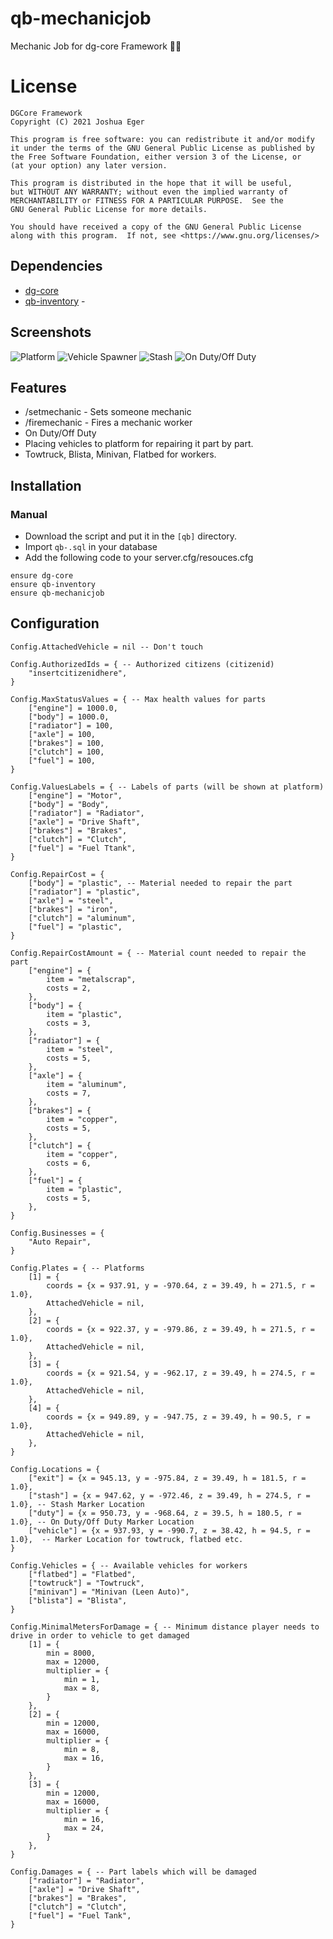 # qb-mechanicjob
Mechanic Job for dg-core Framework :mechanic:

# License

    DGCore Framework
    Copyright (C) 2021 Joshua Eger

    This program is free software: you can redistribute it and/or modify
    it under the terms of the GNU General Public License as published by
    the Free Software Foundation, either version 3 of the License, or
    (at your option) any later version.

    This program is distributed in the hope that it will be useful,
    but WITHOUT ANY WARRANTY; without even the implied warranty of
    MERCHANTABILITY or FITNESS FOR A PARTICULAR PURPOSE.  See the
    GNU General Public License for more details.

    You should have received a copy of the GNU General Public License
    along with this program.  If not, see <https://www.gnu.org/licenses/>


## Dependencies
- [dg-core](https://github.com/DGCore-framework/dg-core)
- [qb-inventory](https://github.com/DGCore-framework/qb-inventory) - 

## Screenshots
![Platform](https://imgur.com/KzmXIaY.png)
![Vehicle Spawner](https://imgur.com/bDYiFoG.png)
![Stash](https://imgur.com/8fvy9FA.png)
![On Duty/Off Duty](https://i.imgur.com/CM34EsL.png)

## Features
- /setmechanic - Sets someone mechanic
- /firemechanic - Fires a mechanic worker
- On Duty/Off Duty
- Placing vehicles to platform for repairing it part by part.
- Towtruck, Blista, Minivan, Flatbed for workers.

## Installation
### Manual
- Download the script and put it in the `[qb]` directory.
- Import `qb-.sql` in your database
- Add the following code to your server.cfg/resouces.cfg
```
ensure dg-core
ensure qb-inventory
ensure qb-mechanicjob
```

## Configuration
```
Config.AttachedVehicle = nil -- Don't touch

Config.AuthorizedIds = { -- Authorized citizens (citizenid)
    "insertcitizenidhere",
}

Config.MaxStatusValues = { -- Max health values for parts
    ["engine"] = 1000.0,
    ["body"] = 1000.0,
    ["radiator"] = 100,
    ["axle"] = 100,
    ["brakes"] = 100,
    ["clutch"] = 100,
    ["fuel"] = 100,
}

Config.ValuesLabels = { -- Labels of parts (will be shown at platform)
    ["engine"] = "Motor",
    ["body"] = "Body",
    ["radiator"] = "Radiator",
    ["axle"] = "Drive Shaft",
    ["brakes"] = "Brakes",
    ["clutch"] = "Clutch",
    ["fuel"] = "Fuel Ttank",
}

Config.RepairCost = {
    ["body"] = "plastic", -- Material needed to repair the part
    ["radiator"] = "plastic",
    ["axle"] = "steel",
    ["brakes"] = "iron",
    ["clutch"] = "aluminum",
    ["fuel"] = "plastic",
}

Config.RepairCostAmount = { -- Material count needed to repair the part
    ["engine"] = {
        item = "metalscrap",
        costs = 2,
    },
    ["body"] = {
        item = "plastic",
        costs = 3,
    },
    ["radiator"] = {
        item = "steel",
        costs = 5,
    },
    ["axle"] = {
        item = "aluminum",
        costs = 7,
    },
    ["brakes"] = {
        item = "copper",
        costs = 5,
    },
    ["clutch"] = {
        item = "copper",
        costs = 6,
    },
    ["fuel"] = {
        item = "plastic",
        costs = 5,
    },
}

Config.Businesses = {
    "Auto Repair",
}

Config.Plates = { -- Platforms
    [1] = {
        coords = {x = 937.91, y = -970.64, z = 39.49, h = 271.5, r = 1.0},
        AttachedVehicle = nil,
    },
    [2] = {
        coords = {x = 922.37, y = -979.86, z = 39.49, h = 271.5, r = 1.0}, 
        AttachedVehicle = nil,
    },
    [3] = {
        coords = {x = 921.54, y = -962.17, z = 39.49, h = 274.5, r = 1.0}, 
        AttachedVehicle = nil,
    },
    [4] = {
        coords = {x = 949.89, y = -947.75, z = 39.49, h = 90.5, r = 1.0}, 
        AttachedVehicle = nil,
    },
}

Config.Locations = {
    ["exit"] = {x = 945.13, y = -975.84, z = 39.49, h = 181.5, r = 1.0},
    ["stash"] = {x = 947.62, y = -972.46, z = 39.49, h = 274.5, r = 1.0}, -- Stash Marker Location
    ["duty"] = {x = 950.73, y = -968.64, z = 39.5, h = 180.5, r = 1.0}, -- On Duty/Off Duty Marker Location
    ["vehicle"] = {x = 937.93, y = -990.7, z = 38.42, h = 94.5, r = 1.0},  -- Marker Location for towtruck, flatbed etc.
}

Config.Vehicles = { -- Available vehicles for workers
    ["flatbed"] = "Flatbed",
    ["towtruck"] = "Towtruck",
    ["minivan"] = "Minivan (Leen Auto)",
    ["blista"] = "Blista",
}

Config.MinimalMetersForDamage = { -- Minimum distance player needs to drive in order to vehicle to get damaged
    [1] = {
        min = 8000,
        max = 12000,
        multiplier = {
            min = 1,
            max = 8,
        }
    },
    [2] = {
        min = 12000,
        max = 16000,
        multiplier = {
            min = 8,
            max = 16,
        }
    },
    [3] = {
        min = 12000,
        max = 16000,
        multiplier = {
            min = 16,
            max = 24,
        }
    },
}

Config.Damages = { -- Part labels which will be damaged
    ["radiator"] = "Radiator",
    ["axle"] = "Drive Shaft",
    ["brakes"] = "Brakes",
    ["clutch"] = "Clutch",
    ["fuel"] = "Fuel Tank",
}
```
